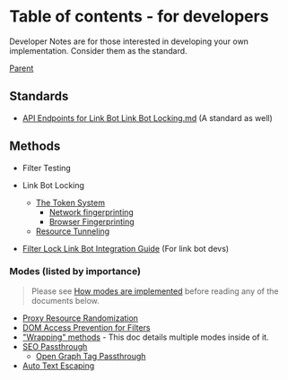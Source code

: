 # Table of contents - for developers

Developer Notes are for those interested in developing your own implementation. Consider them as the standard.

[Parent](../../README.md)

## Standards

- [API Endpoints for Link Bot Link Bot Locking.md](./standards) (A standard as well)

## Methods

- Filter Testing
- Link Bot Locking

  - [The Token System](./methods/Link%20Bot%20Tokens.md)
    - [Network fingerprinting](./methods/Link%20Bot%20Tokens.md#Network-identifiable%20fingerprint)
    - [Browser Fingerprinting](./methods/Link%20Bot%20Tokens.md#Browser-identifiable%20fingerprint)
  - [Resource Tunneling](./Resource%20Tunneling.md)

- [Filter Lock Link Bot Integration Guide](./Filter%20Lock%20Link%20Bot%20Integration%20Guide.md) (For link bot devs)

### Modes (listed by importance)

> Please see [How modes are implemented](./info/How%20modes%20are%20implemented.md) before reading any of the documents below.

- [Proxy Resource Randomization](./modes/Proxy%20Resource%20Randomization.md)
- [DOM Access Prevention for Filters](./modes/DOM%20Access%20Prevention%20for%20Filters.md)
- ["Wrapping" methods](./modes/"Wrapping"%20methods.md) - This doc details multiple modes inside of it.
- [SEO Passthrough](./modes/SEO%20Passthrough.md)
  - [Open Graph Tag Passthrough](./modes/SEO%20Passthrough.md#Open%20Graph%20Tag%20Fixer)
- [Auto Text Escaping](./modes/Auto%20Text%20Escaping.md)
